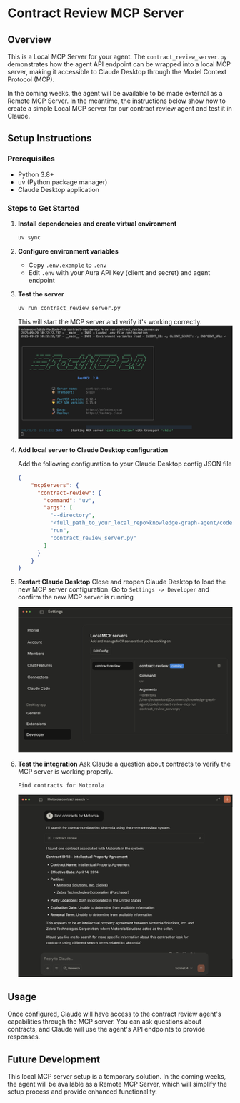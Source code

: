 # Contract Review MCP Server

## Overview

This is a Local MCP Server for your agent. The `contract_review_server.py` demonstrates how the agent API endpoint can be wrapped into a local MCP server, making it accessible to Claude Desktop through the Model Context Protocol (MCP).

In the coming weeks, the agent will be available to be made external as a Remote MCP Server. In the meantime, the instructions below show how to create a simple Local MCP server for our contract review agent and test it in Claude.

## Setup Instructions

### Prerequisites
- Python 3.8+
- uv (Python package manager)
- Claude Desktop application

### Steps to Get Started

1. **Install dependencies and create virtual environment**
   ```bash
   uv sync
   ```

2. **Configure environment variables**
   - Copy `.env.example` to `.env`
   - Edit `.env` with your Aura API Key (client and secret) and agent endpoint

3. **Test the server**
   ```bash
   uv run contract_review_server.py
   ```
   This will start the MCP server and verify it's working correctly.
   ![Verify Local MCP Server works before adding to Claude ](../../images/fastmcp-server.png)

4. **Add local server to Claude Desktop configuration**
   
   Add the following configuration to your Claude Desktop config JSON file 

   ```json
   {
       "mcpServers": {
         "contract-review": {
           "command": "uv",
           "args": [
             "--directory",
             "<full_path_to_your_local_repo>knowledge-graph-agent/code/contract-review-mcp",
             "run",
             "contract_review_server.py"
           ]
         }
       }
   }
   ```

5. **Restart Claude Desktop**
   Close and reopen Claude Desktop to load the new MCP server configuration.
   Go to `Settings -> Developer` and confirm the new MCP server is running

   ![Local MCP Server Running](../../images/developer-settings.png)

6. **Test the integration**
   Ask Claude a question about contracts to verify the MCP server is working properly.
   ```
   Find contracts for Motorola
   ```
   ![ask a contract question and check MCP server is working](../../images/motorola-contracts.png)

## Usage

Once configured, Claude will have access to the contract review agent's capabilities through the MCP server. You can ask questions about contracts, and Claude will use the agent's API endpoints to provide responses.

## Future Development

This local MCP server setup is a temporary solution. In the coming weeks, the agent will be available as a Remote MCP Server, which will simplify the setup process and provide enhanced functionality.
